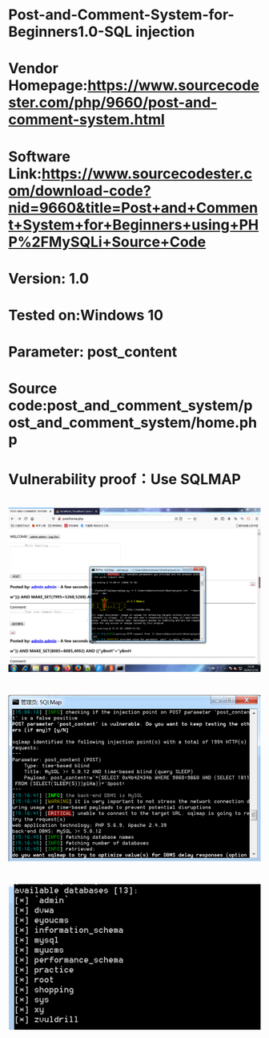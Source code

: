 # Post-and-Comment-System-for-Beginners1.0-SQL injection
# Vendor Homepage:https://www.sourcecodester.com/php/9660/post-and-comment-system.html
# Software Link:https://www.sourcecodester.com/download-code?nid=9660&title=Post+and+Comment+System+for+Beginners+using+PHP%2FMySQLi+Source+Code
# Version: 1.0
# Tested on:Windows 10
# Parameter: post_content
# Source code:post_and_comment_system/post_and_comment_system/home.php
# Vulnerability proof：Use SQLMAP
# ![image](https://github.com/lfnsxtchhhhh/Post-and-Comment-System-for-Beginners/blob/main/sqlmap.png)
# ![image](https://github.com/lfnsxtchhhhh/Post-and-Comment-System-for-Beginners/blob/main/sqlmap02.png)
# ![image](https://github.com/lfnsxtchhhhh/Post-and-Comment-System-for-Beginners/blob/main/sqlmap03.png)
